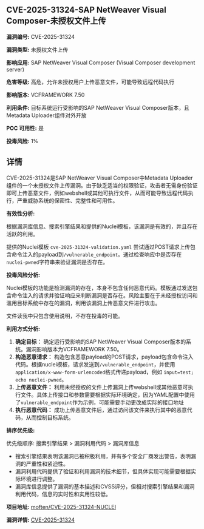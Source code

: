 ## CVE-2025-31324-SAP NetWeaver Visual Composer-未授权文件上传

**漏洞编号:** CVE-2025-31324

**漏洞类型:** 未授权文件上传

**影响应用:** SAP NetWeaver Visual Composer (Visual Composer development server)

**危害等级:** 高危，允许未授权用户上传恶意文件，可能导致远程代码执行

**影响版本:** VCFRAMEWORK 7.50

**利用条件:** 目标系统运行受影响的SAP NetWeaver Visual Composer版本，且Metadata Uploader组件对外开放

**POC 可用性:** 是

**投毒风险:** 1%

## 详情

CVE-2025-31324是SAP NetWeaver Visual Composer中Metadata Uploader组件的一个未授权文件上传漏洞。由于缺乏适当的权限验证，攻击者无需身份验证即可上传恶意文件，例如webshell或其他可执行文件，从而可能导致远程代码执行，严重威胁系统的保密性、完整性和可用性。

**有效性分析:**

根据漏洞库信息、搜索引擎结果和提供的Nuclei模板，该漏洞是有效的，并且存在活跃的利用。

提供的Nuclei模板 `cve-2025-31324-validation.yaml`  尝试通过POST请求上传包含命令注入的payload到`/vulnerable_endpoint`。通过检查响应中是否存在`nuclei-pwned`字符串来验证漏洞是否存在。

**投毒风险分析:**

Nuclei模板的功能是检测漏洞的存在，本身不包含任何恶意代码。模板通过发送包含命令注入的请求并验证响应来判断漏洞是否存在。风险主要在于未经授权访问和滥用目标系统中存在的漏洞，利用该漏洞上传恶意文件进行攻击。

文件读我中只包含使用说明，不存在投毒的可能。

**利用方式分析:**

1.  **确定目标：**  确定运行受影响的SAP NetWeaver Visual Composer版本的系统。漏洞影响版本为VCFRAMEWORK 7.50。
2.  **构造恶意请求：**  构造包含恶意payload的POST请求，payload包含命令注入代码。根据nuclei模板，请求发送到`/vulnerable_endpoint`，并使用`application/x-www-form-urlencoded`格式传递payload，例如 `input=test; echo nuclei-pwned`。
3.  **上传恶意文件：** 利用未经授权的文件上传漏洞上传webshell或其他恶意可执行文件。具体上传接口和参数需要根据实际环境确定，因为YAML配置中使用了`vulnerable_endpoint`作为示例，可能需要手动更改成实际的接口地址
4.  **执行恶意代码：**  成功上传恶意文件后，通过访问该文件来执行其中的恶意代码，从而控制目标系统。

**排序优先级:**

优先级顺序: 搜索引擎结果 >  漏洞利用代码 > 漏洞库信息

*   搜索引擎结果表明该漏洞已被积极利用，并有多个安全厂商发出警告，表明漏洞的严重性和紧迫性。
*   漏洞利用代码提供了验证和利用漏洞的技术细节，但具体实现可能需要根据实际环境进行调整。
*   漏洞库信息提供了漏洞的基本描述和CVSS评分，但相对搜索引擎结果和漏洞利用代码，信息的实时性和实用性较低。

**项目地址:** [moften/CVE-2025-31324-NUCLEI](https://github.com/moften/CVE-2025-31324-NUCLEI)

**漏洞详情:** [CVE-2025-31324](https://nvd.nist.gov/vuln/detail/CVE-2025-31324)